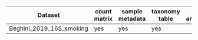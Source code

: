 


| Dataset | count matrix | sample metadata | taxonomy table | taxa annotations | phylogenetic tree |
| ------- | ------------ | --------------- | -------------- | ---------------- | ----------------- |
| Beghini_2019_16S_smoking | yes | yes | yes | | yes |
